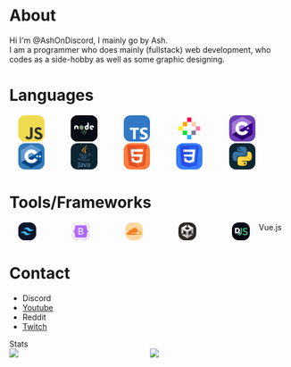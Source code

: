 # About

Hi I'm @AshOnDiscord, I mainly go by Ash.  
I am a programmer who does mainly (fullstack) web development, who codes as a side-hobby as well as some graphic designing.

# Languages

<div style="padding: 0 1rem;display:grid; grid-template-columns: repeat(10, 1fr);">
  <a href="https://www.ecma-international.org/publications-and-standards/standards/ecma-262/" title="JavaScript/EcmaScript">
    <img src="./images/js-logo.svg" style="background: #323330; border-radius: 0.75rem;">
  </a> 
  <a href="https://nodejs.org/en/" title="Node JS">
    <img style="background: rgb(10,10,10); border-radius: 0.75rem;" src="images/nodejs-logo.svg">
  </a> 
  <a href="https://www.typescriptlang.org/" title="TypeScript">
    <img src="images/ts-logo.svg" style="border-radius: 0.75rem;">
  </a> 
  <a href="https://www.lexaloffle.com/pico-8.php" title="Pico8(Lua)">
    <img  style="background:white; border-radius: 0.75rem;" src="images/pico8-logo.svg">
  </a> 
  <a href="https://dotnet.microsoft.com/en-us/" title="C#">
    <img style="background:#c26fe9; border-radius: 0.75rem;" src="images/cs-logo.svg">
  </a> 
  <a href="https://cplusplus.com/" title="C++">
    <img style="background:#c26fe9; border-radius: 0.75rem;" src="images/cpp-logo.svg">
  </a> 
  <a href="https://www.java.com/en/" title="Java">
    <img style="background:#ffffff; border-radius: 0.75rem;" src="images/java-logo.svg">
  </a> 
  <a href="https://www.w3.org/html/" title="HTML5">
    <img style="background:#ffffff; border-radius: 0.75rem;" src="images/html-logo.svg">
  </a> 
  <a href="https://www.w3.org/Style/CSS/" title="CSS3">
    <img style="background:#ffffff; border-radius: 0.75rem;" src="images/css-logo.svg">
  </a> 
  <a href="https://www.python.org/" title="Python" style="border-radius: 0.75rem;">
    <img style="background:#ffffff; border-radius: 0.75rem;" src="images/python-logo.svg">
  </a> 
</div>

# Tools/Frameworks

<section style="padding: 0 1rem;display:grid; grid-template-columns: repeat(10, 1fr); gap: 1rem;">
  <a href="https://tailwindcss.com/" title="TailwindCss">
    <img style="background: #0F172A; border-radius: 0.75rem;" src="./images/tailwindcss-logo.svg">
  </a> 
  <a href="https://getbootstrap.com/" title="Bootstrap">
    <img style="background: #0F172A; border-radius: 0.75rem;" src="./images/bootstrap-logo.svg">
  </a> 
  <a href="https://www.cloudflare.com/" title="Cloudflare">
    <img style="background: #FFFFFF; border-radius: 0.75rem;" src="./images/cloudflare-logo.svg">
  </a> 
  <a href="https://unity.com/" title="Unity">
    <img style="background: #FFFFFF; border-radius: 0.75rem;" src="./images/unity-logo.svg">
  </a> 
  <a href="https://discord.js.org/#/" title="DiscordJs">
    <img style="background: #FFFFFF; border-radius: 0.75rem;" src="./images/discordjs-logo.svg">
  </a>
  <a>Vue.js</a>
  
  [comment]: # (Add Vue Icon)
</section>

# Contact

<ul>
  <li>
    <a title="Ash#4999">Discord</a>
  </li>
  <li>
    <a href="https://www.youtube.com/channel/UC9ZG0ecrPu7BnoI1zlAaleQ">Youtube<a>
  </li>
  <li>
    <a title="Temporarily Removed">Reddit<a>
  </li>
  <li>
    <a href="https://www.twitch.tva/AshOnDiscord">Twitch<a>
  </li>
</ul
    
# Stats

<div style="display: grid; grid-template-columns: 1fr 1fr;">
  <img src="https://github-readme-stats.vercel.app/api?username=ashondiscord&count_private&border_color=0d1117&theme=github_dark&show_icons=true">
  <img src="https://github-readme-stats.vercel.app/api/top-langs/?username=ashondiscord&count_private&border_color=0d1117&theme=github_dark&show_icons=true&langs_count=10&layout=compact">
</div>
